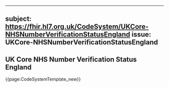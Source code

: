 
---
subject: https://fhir.hl7.org.uk/CodeSystem/UKCore-NHSNumberVerificationStatusEngland
issue: UKCore-NHSNumberVerificationStatusEngland
---
## UK Core NHS Number Verification Status England

{{page:CodeSystemTemplate_new}}
    
